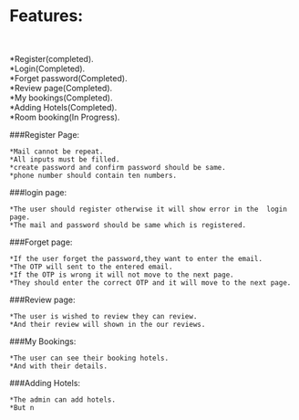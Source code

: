 <h1>Features:</h1><br>

   *Register(completed).<br>
   *Login(Completed).<br>
   *Forget password(Completed).<br>
   *Review page(Completed).<br>
   *My bookings(Completed).<br>
   *Adding Hotels(Completed).<br>
   *Room booking(In Progress).


###Register Page:

    *Mail cannot be repeat.
    *All inputs must be filled.
    *create password and confirm password should be same.
    *phone number should contain ten numbers.

###login page:
    
    *The user should register otherwise it will show error in the  login page.
    *The mail and password should be same which is registered.

###Forget page:

    *If the user forget the password,they want to enter the email.
    *The OTP will sent to the entered email.
    *If the OTP is wrong it will not move to the next page.
    *They should enter the correct OTP and it will move to the next page.

###Review page:
    
    *The user is wished to review they can review.
    *And their review will shown in the our reviews.

###My Bookings:

    *The user can see their booking hotels.
    *And with their details.

###Adding Hotels:

    *The admin can add hotels.
    *But n


